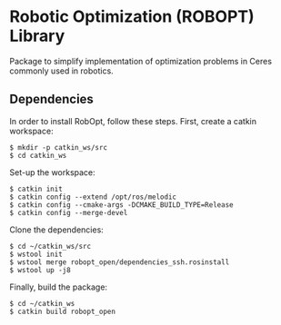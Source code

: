 # Robotic Optimization (ROBOPT) Library #
Package to simplify implementation of optimization problems in Ceres commonly used in robotics.

## Dependencies  
In order to install RobOpt, follow these steps. First, create a catkin workspace:
```
$ mkdir -p catkin_ws/src
$ cd catkin_ws
```
Set-up the workspace:
```
$ catkin init
$ catkin config --extend /opt/ros/melodic
$ catkin config --cmake-args -DCMAKE_BUILD_TYPE=Release
$ catkin config --merge-devel
```

Clone the dependencies:
```
$ cd ~/catkin_ws/src
$ wstool init
$ wstool merge robopt_open/dependencies_ssh.rosinstall
$ wstool up -j8
```  

Finally, build the package:
```
$ cd ~/catkin_ws
$ catkin build robopt_open
```  
